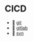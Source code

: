 # CICD

* 📄 [git](siyuan://blocks/20230610173729-087dhqx)
* 📄 [gitlab](siyuan://blocks/20230610173809-nlw0yun)
* 📄 [svn](siyuan://blocks/20230610173620-w03ndqu)

‍
